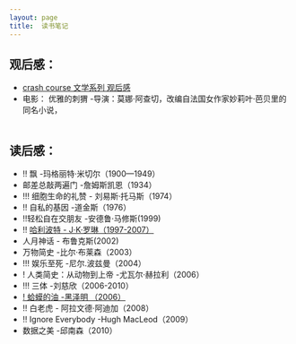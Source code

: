 ```yaml
---
layout: page
title:  读书笔记
---
```

## 观后感： <br>
* [crash course 文学系列 观后感](/读后感/crashcourse1)
* 电影： 优雅的刺猬 -导演：莫娜·阿查切，改编自法国女作家妙莉叶·芭贝里的同名小说，
<br><br>

## 读后感： <br>

* !! 飘 -玛格丽特·米切尔（1900—1949）
* 邮差总敲两遍门 -詹姆斯凯恩（1934）
* !!! 细胞生命的礼赞 - 刘易斯·托马斯（1974）
* !! 自私的基因 -道金斯（1976）
* !!轻松自在交朋友 -安德鲁·马修斯(1999)
* !! [哈利波特 - J·K·罗琳（1997-2007）](/读后感/harrypotter)
* 人月神话 - 布鲁克斯(2002) 
* 万物简史 -比尔·布莱森（2003）
* !!! 娱乐至死 -尼尔.波兹曼（2004）
* ! 人类简史：从动物到上帝 -尤瓦尔·赫拉利（2006）
* !!! 三体 -刘慈欣（2006-2010）
* [! 蛤蟆的油 -黑泽明 （2006）](/读后感/蛤蟆的油)
* !! 白老虎 - 阿拉文德·阿迪加（2008）
* !! Ignore Everybody -Hugh MacLeod（2009）
* 数据之美 -邱南森（2010）





